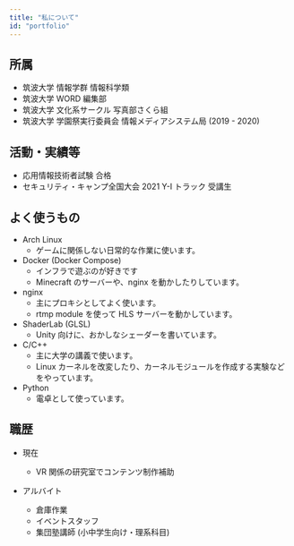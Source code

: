 ```yaml
---
title: "私について"
id: "portfolio"
---
```


## 所属

-   筑波大学 情報学群 情報科学類
-   筑波大学 WORD 編集部
-   筑波大学 文化系サークル 写真部さくら組
-   筑波大学 学園祭実行委員会 情報メディアシステム局 (2019 - 2020)

## 活動・実績等

-   応用情報技術者試験 合格
-   セキュリティ・キャンプ全国大会 2021 Y-I トラック 受講生

## よく使うもの

-   Arch Linux
    -   ゲームに関係しない日常的な作業に使います。
-   Docker (Docker Compose)
    -   インフラで遊ぶのが好きです
    -   Minecraft のサーバーや、nginx を動かしたりしています。
-   nginx
    -   主にプロキシとしてよく使います。
    -   rtmp module を使って HLS サーバーを動かしています。
-   ShaderLab (GLSL)
    -   Unity 向けに、おかしなシェーダーを書いています。
-   C/C++
    -   主に大学の講義で使います。
    -   Linux カーネルを改変したり、カーネルモジュールを作成する実験などをやっています。
-   Python
    -   電卓として使っています。

## 職歴

-   現在

    -   VR 関係の研究室でコンテンツ制作補助

-   アルバイト
    -   倉庫作業
    -   イベントスタッフ
    -   集団塾講師 (小中学生向け・理系科目)
